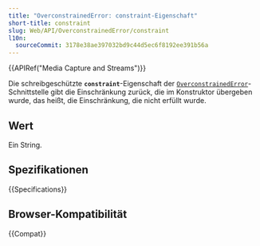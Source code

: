 ```yaml
---
title: "OverconstrainedError: constraint-Eigenschaft"
short-title: constraint
slug: Web/API/OverconstrainedError/constraint
l10n:
  sourceCommit: 3178e38ae397032bd9c44d5ec6f8192ee391b56a
---
```


{{APIRef("Media Capture and Streams")}}

Die schreibgeschützte **`constraint`**-Eigenschaft der [`OverconstrainedError`](/de/docs/Web/API/OverconstrainedError)-Schnittstelle gibt die Einschränkung zurück, die im Konstruktor übergeben wurde, das heißt, die Einschränkung, die nicht erfüllt wurde.

## Wert

Ein String.

## Spezifikationen

{{Specifications}}

## Browser-Kompatibilität

{{Compat}}
